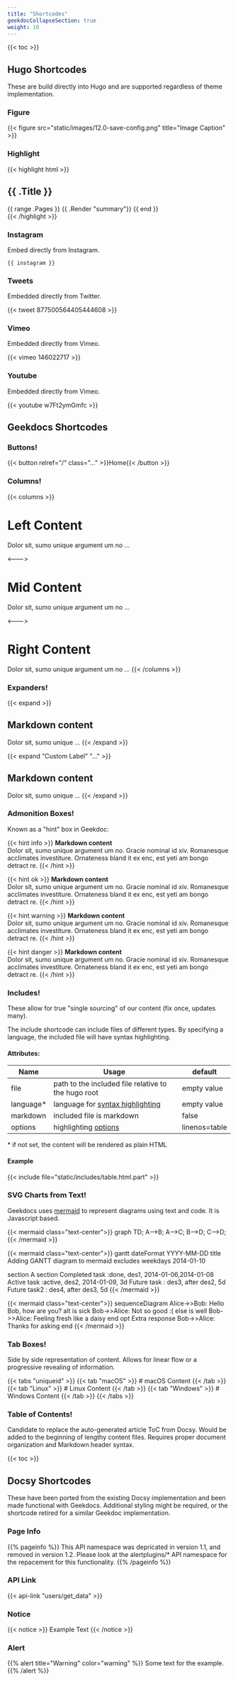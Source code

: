 ```yaml
---
title: "Shortcodes"
geekdocCollapseSection: true
weight: 10
---
```


{{< toc >}}

## Hugo Shortcodes
These are build directly into Hugo and are supported regardless of theme implementation.

### Figure

{{< figure src="static/images/12.0-save-config.png" title="Image Caption" >}}

### Highlight

{{< highlight html >}}
<section id="main">
  <div>
   <h1 id="title">{{ .Title }}</h1>
    {{ range .Pages }}
        {{ .Render "summary"}}
    {{ end }}
  </div>
</section>
{{< /highlight >}}

### Instagram

Embed directly from Instagram.

```
{{ instagram }}
```
### Tweets

Embedded directly from Twitter.

{{< tweet 877500564405444608 >}}

### Vimeo

Embedded directly from Vimeo.

{{< vimeo 146022717 >}}

### Youtube

Embedded directly from Vimeo.

{{< youtube w7Ft2ymGmfc >}}

## Geekdocs Shortcodes

### Buttons!

{{< button relref="/" class="..." >}}Home{{< /button >}}

### Columns!

{{< columns >}} <!-- begin columns block -->
# Left Content
Dolor sit, sumo unique argument um no ...

<--->

# Mid Content
Dolor sit, sumo unique argument um no ...

<--->

# Right Content
Dolor sit, sumo unique argument um no ...
{{< /columns >}}

### Expanders!

{{< expand >}}
## Markdown content
Dolor sit, sumo unique ...
{{< /expand >}}

{{< expand "Custom Label" "..." >}}
## Markdown content
Dolor sit, sumo unique ...
{{< /expand >}}

### Admonition Boxes!

Known as a "hint" box in Geekdoc:

{{< hint info >}}
**Markdown content**\
Dolor sit, sumo unique argument um no. Gracie nominal id xiv. Romanesque acclimates investiture.
Ornateness bland it ex enc, est yeti am bongo detract re.
{{< /hint >}}

{{< hint ok >}}
**Markdown content**\
Dolor sit, sumo unique argument um no. Gracie nominal id xiv. Romanesque acclimates investiture.
Ornateness bland it ex enc, est yeti am bongo detract re.
{{< /hint >}}

{{< hint warning >}}
**Markdown content**\
Dolor sit, sumo unique argument um no. Gracie nominal id xiv. Romanesque acclimates investiture.
Ornateness bland it ex enc, est yeti am bongo detract re.
{{< /hint >}}

{{< hint danger >}}
**Markdown content**\
Dolor sit, sumo unique argument um no. Gracie nominal id xiv. Romanesque acclimates investiture.
Ornateness bland it ex enc, est yeti am bongo detract re.
{{< /hint >}}

### Includes!

These allow for true "single sourcing" of our content (fix once, updates many).

The include shortcode can include files of different types.
By specifying a language, the included file will have syntax highlighting.

#### Attributes:

| Name | Usage | default |
|---|---|---|
|  file | path to the included file relative to the hugo root | empty value |
| language* | language for [syntax highlighting](https://gohugo.io/content-management/syntax-highlighting/#list-of-chroma-highlighting-languages)  | empty value |
| markdown | included file is markdown | false |
| options | highlighting [options](https://gohugo.io/content-management/syntax-highlighting/#highlight-shortcode) | linenos=table |

\* if not set, the content will be rendered as plain HTML

#### Example

{{< include file="static/includes/table.html.part" >}}

### SVG Charts from Text!
Geekdocs uses [mermaid](https://mermaid-js.github.io/mermaid/#/) to represent diagrams using text and code. It is Javascript based.

{{< mermaid class="text-center">}}
graph TD;
    A-->B;
    A-->C;
    B-->D;
    C-->D;
{{< /mermaid >}}

{{< mermaid class="text-center">}}
gantt
dateFormat  YYYY-MM-DD
title Adding GANTT diagram to mermaid
excludes weekdays 2014-01-10

section A section
Completed task            :done,    des1, 2014-01-06,2014-01-08
Active task               :active,  des2, 2014-01-09, 3d
Future task               :         des3, after des2, 5d
Future task2               :         des4, after des3, 5d
{{< /mermaid >}}

{{< mermaid class="text-center">}}
sequenceDiagram
    Alice->>Bob: Hello Bob, how are you?
    alt is sick
        Bob->>Alice: Not so good :(
    else is well
        Bob->>Alice: Feeling fresh like a daisy
    end
    opt Extra response
        Bob->>Alice: Thanks for asking
    end
{{< /mermaid >}}

### Tab Boxes!

Side by side representation of content.
Allows for linear flow or a progressive revealing of information.

{{< tabs "uniqueid" >}}
{{< tab "macOS" >}} # macOS Content {{< /tab >}}
{{< tab "Linux" >}} # Linux Content {{< /tab >}}
{{< tab "Windows" >}} # Windows Content {{< /tab >}}
{{< /tabs >}}

### Table of Contents!

Candidate to replace the auto-generated article ToC from Docsy.
Would be added to the beginning of lengthy content files.
Requires proper document organization and Markdown header syntax.

{{< toc >}}

## Docsy Shortcodes

These have been ported from the existing Docsy implementation and been made functional with Geekdocs.
Additional styling might be required, or the shortcode retired for a similar Geekdoc implementation.

### Page Info

{{% pageinfo %}}
This API namespace was depricated in version 1.1, and removed in version 1.2. 
Please look at the alertplugins/* API namespace for the repacement for this functionality.
{{% /pageinfo %}}

### API Link

{{< api-link "users/get_data" >}}

### Notice

{{< notice >}}
Example Text
{{< /notice >}}

### Alert

{{% alert title="Warning" color="warning" %}}
Some text for the example.
{{% /alert %}}
